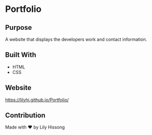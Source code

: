 # Portfolio

## Purpose
A website that displays the developers work and contact information.

## Built With
* HTML
* CSS

## Website
https://lilyhi.github.io/Portfolio/

## Contribution
Made with ❤️ by Lily Hissong
